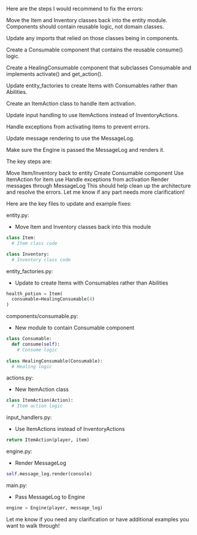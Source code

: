 Here are the steps I would recommend to fix the errors:

Move the Item and Inventory classes back into the entity module. Components should contain reusable logic, not domain classes.

Update any imports that relied on those classes being in components.

Create a Consumable component that contains the reusable consume() logic.

Create a HealingConsumable component that subclasses Consumable and implements activate() and get_action().

Update entity_factories to create Items with Consumables rather than Abilities.

Create an ItemAction class to handle item activation.

Update input handling to use ItemActions instead of InventoryActions.

Handle exceptions from activating items to prevent errors.

Update message rendering to use the MessageLog.

Make sure the Engine is passed the MessageLog and renders it.

The key steps are:

Move Item/Inventory back to entity
Create Consumable component
Use ItemAction for item use
Handle exceptions from activation
Render messages through MessageLog
This should help clean up the architecture and resolve the errors. Let me know if any part needs more clarification!

 Here are the key files to update and example fixes:

entity.py:

- Move Item and Inventory classes back into this module 

```python
class Item:
  # Item class code

class Inventory:
  # Inventory class code
```

entity_factories.py:

- Update to create Items with Consumables rather than Abilities

```python 
health_potion = Item(
  consumable=HealingConsumable(4) 
)
```

components/consumable.py:

- New module to contain Consumable component

```python
class Consumable:
  def consume(self):
    # Consume logic
    
class HealingConsumable(Consumable):
  # Healing logic
```

actions.py: 

- New ItemAction class

```python
class ItemAction(Action):
  # Item action logic  
```

input_handlers.py:

- Use ItemActions instead of InventoryActions

```python
return ItemAction(player, item) 
```

engine.py:

- Render MessageLog 

```python 
self.message_log.render(console)
```

main.py:

- Pass MessageLog to Engine

```python
engine = Engine(player, message_log) 
```

Let me know if you need any clarification or have additional examples you want to walk through!